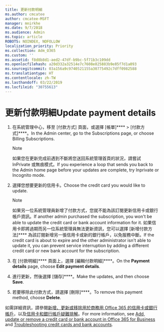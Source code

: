 ```yaml
---
title: 更新付款明細
ms.author: cmcatee
author: cmcatee-MSFT
manager: mnirkhe
ms.date: 9/7/2018
ms.audience: Admin
ms.topic: article
ROBOTS: NOINDEX, NOFOLLOW
localization_priority: Priority
ms.collection: Adm_O365
ms.custom: ''
ms.assetid: f8d8b8d1-aed2-47df-b9bc-5f71b3c109dd
ms.openlocfilehash: a20d332a32514e7c7608e825883b9e85f7d1a093
ms.sourcegitcommit: 03a156a9c9740521155a30775492c7dff0982588
ms.translationtype: HT
ms.contentlocale: zh-TW
ms.lasthandoff: 03/22/2019
ms.locfileid: "30755613"
---
```

# <a name="update-payment-details"></a><span data-ttu-id="18b9b-102">更新付款明細</span><span class="sxs-lookup"><span data-stu-id="18b9b-102">Update payment details</span></span>

1. <span data-ttu-id="18b9b-103">在系統管理中心，移至 [付款方式][](https://go.microsoft.com/fwlink/p/?linkid=2018806) 頁面，或選擇 [帳單]\*\*\*\* \> [付款方式]\*\*\*\*。</span><span class="sxs-lookup"><span data-stu-id="18b9b-103">In the Admin center, go to the Subscriptions page, or choose Billing  Subscriptions.</span></span>
    
    > [!NOTE]
    > <span data-ttu-id="18b9b-104">如果您在更新完成前遇到不斷將您送回系統管理首頁的狀況，請嘗試 InPrivate 或無痕模式。</span><span class="sxs-lookup"><span data-stu-id="18b9b-104">If you experience a loop that sends you back to the Admin home page before your updates are complete, try Inprivate or Incognito mode.</span></span> 
  
2. <span data-ttu-id="18b9b-105">選擇您想要更新的信用卡。</span><span class="sxs-lookup"><span data-stu-id="18b9b-105">Choose the credit card you would like to update.</span></span>
    
    > [!NOTE]
    > <span data-ttu-id="18b9b-106">如果另一位系統管理員新增了付款方式，您就不能為該訂閱更新信用卡或銀行帳戶資訊。</span><span class="sxs-lookup"><span data-stu-id="18b9b-106">If another admin purchased the subscription, you won't be able to update the credit card or bank account information for it.</span></span> <span data-ttu-id="18b9b-107">如果信用卡即將過期而另一位系統管理員無法更新資訊，您可以選擇 [新增付款方法]\*\*\*\* 為該訂閱新增另一張信用卡或新的銀行帳戶，以免服務中斷。</span><span class="sxs-lookup"><span data-stu-id="18b9b-107">If the credit card is about to expire and the other administrator isn't able to update it, you can prevent service interruption by adding a different credit card or new bank account for the subscription.</span></span> 
  
3. <span data-ttu-id="18b9b-108">在 [付款明細]\*\*\*\* 頁面上，選擇 [編輯付款明細]\*\*\*\*。</span><span class="sxs-lookup"><span data-stu-id="18b9b-108">On the **Payment details** page, choose **Edit payment details**.</span></span>
    
4. <span data-ttu-id="18b9b-109">進行更新，然後選擇 [儲存]\*\*\*\*。</span><span class="sxs-lookup"><span data-stu-id="18b9b-109">Make the updates, and then choose **Save**.</span></span>
    
5. <span data-ttu-id="18b9b-110">若要移除此付款方式，請選擇 [刪除]\*\*\*\*。</span><span class="sxs-lookup"><span data-stu-id="18b9b-110">To remove this payment method, choose **Delete**.</span></span>
    
<span data-ttu-id="18b9b-111">如需詳細資訊，請參閱[新增、更新或移除用於商務用 Office 365 的信用卡或銀行帳戶](https://support.office.com/article/30ba9c83-50d8-4020-90ed-830a5b8c8724)，以及[信用卡和銀行帳戶疑難排解](https://support.office.com/article/30ba9c83-50d8-4020-90ed-830a5b8c8724)。</span><span class="sxs-lookup"><span data-stu-id="18b9b-111">For more information, see [Add, update or remove a credit card or bank account in Office 365 for Business](https://support.office.com/article/30ba9c83-50d8-4020-90ed-830a5b8c8724) and [Troubleshooting credit cards and bank accounts](https://support.office.com/article/30ba9c83-50d8-4020-90ed-830a5b8c8724).</span></span>
  

